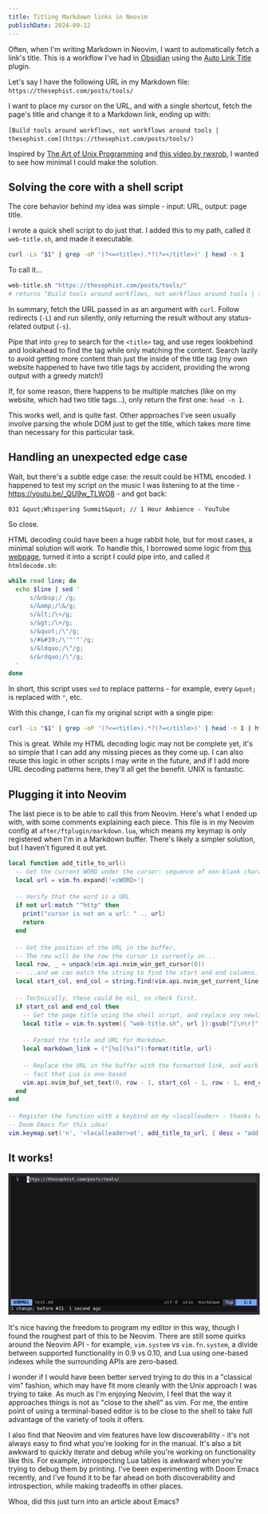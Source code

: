 ```yaml
---
title: Titling Markdown links in Neovim
publishDate: 2024-09-12
---
```


Often, when I'm writing Markdown in Neovim, I want to automatically fetch a
link's title. This is a workflow I've had in [Obsidian](https://obsidian.md)
using the [Auto Link Title](https://github.com/zolrath/obsidian-auto-link-title)
plugin.

Let's say I have the following URL in my Markdown file:
`https://thesephist.com/posts/tools/`

I want to place my cursor on the URL, and with a single shortcut, fetch the
page's title and change it to a Markdown link, ending up with:

`[Build tools around workflows, not workflows around tools | thesephist.com](https://thesephist.com/posts/tools/)`

Inspired by [The Art of Unix
Programming](http://www.catb.org/~esr/writings/taoup/html/) and [this video by
rwxrob](https://youtu.be/-RqoPoOQd7w), I wanted to see how minimal I could
make the solution.

## Solving the core with a shell script

The core behavior behind my idea was simple - input: URL, output: page title.

I wrote a quick shell script to do just that. I added this to my path, called it
`web-title.sh`, and made it executable.

```sh
curl -Ls "$1" | grep -oP '(?<=<title>).*?(?=</title>)' | head -n 1
```

To call it...

```sh
web-title.sh "https://thesephist.com/posts/tools/"
# returns "Build tools around workflows, not workflows around tools | thesephist.com"
```

In summary, fetch the URL passed in as an argument with `curl`. Follow redirects
(`-L`) and run silently, only returning the result without any status-related
output (`-s`).

Pipe that into `grep` to search for the `<title>` tag, and use regex lookbehind
and lookahead to find the tag while only matching the content. Search lazily to
avoid getting more content than just the inside of the title tag (my own website
happened to have two title tags by accident, providing the wrong output with a
greedy match!)

If, for some reason, there happens to be multiple matches (like on my website,
which had two title tags...), only return the first one: `head -n 1`.

This works well, and is quite fast. Other approaches I've seen usually involve
parsing the whole DOM just to get the title, which takes more time than
necessary for this particular task.

## Handling an unexpected edge case 

Wait, but there's a subtle edge case: the result could be HTML encoded. I
happened to test my script on the music I was listening to at the time -
https://youtu.be/_QU9w_TLWO8 - and got back:

```
031 &quot;Whispering Summit&quot; // 1 Hour Ambience - YouTube
```

So close.

HTML decoding could have been a huge rabbit hole, but for most cases, a minimal
solution will work. To handle this, I borrowed some logic from [this
webpage](https://stackoverflow.com/questions/5929492/bash-script-to-convert-from-html-entities-to-characters),
turned it into a script I could pipe into, and called it `htmldecode.sh`:

```sh
while read line; do
  echo $line | sed '
      s/&nbsp;/ /g;
      s/&amp;/\&/g;
      s/&lt;/\</g;
      s/&gt;/\>/g;
      s/&quot;/\"/g;
      s/#&#39;/\'"'"'/g;
      s/&ldquo;/\"/g;
      s/&rdquo;/\"/g;
  '
done
```

In short, this script uses `sed` to replace patterns - for example, every
`&quot;` is replaced with `"`, etc.

With this change, I can fix my original script with a single pipe:

```sh
curl -Ls "$1" | grep -oP '(?<=<title>).*?(?=</title>)' | head -n 1 | htmldecode.sh
```

This is great. While my HTML decoding logic may not be complete yet, it's so
simple that I can add any missing pieces as they come up. I can also reuse this
logic in other scripts I may write in the future, and if I add more URL decoding
patterns here, they'll all get the benefit. UNIX is fantastic.

## Plugging it into Neovim

The last piece is to be able to call this from Neovim. Here's what I ended up
with, with some comments explaining each piece. This file is in my Neovim config
at `after/ftplugin/markdown.lua`, which means my keymap is only registered when
I'm in a Markdown buffer. There's likely a simpler solution, but I haven't
figured it out yet.

```lua
local function add_title_to_url()
  -- Get the current WORD under the cursor: sequence of non-blank characters
  local url = vim.fn.expand('<cWORD>')

  -- Verify that the word is a URL
  if not url:match "^http" then
    print("cursor is not on a url: " .. url)
    return
  end

  -- Get the position of the URL in the buffer.
  -- The row will be the row the cursor is currently on...
  local row, _ = unpack(vim.api.nvim_win_get_cursor(0))
  -- ...and we can match the string to find the start and end columns.
  local start_col, end_col = string.find(vim.api.nvim_get_current_line(), vim.pesc(url))

  -- Technically, these could be nil, so check first.
  if start_col and end_col then
    -- Get the page title using the shell script, and replace any newlines.
    local title = vim.fn.system({ "web-title.sh", url }):gsub("[\n\r]", "")

    -- Format the title and URL for Markdown.
    local markdown_link = ("[%s](%s)"):format(title, url)

    -- Replace the URL in the buffer with the formatted link, and work around the
    -- fact that Lua is one-based
    vim.api.nvim_buf_set_text(0, row - 1, start_col - 1, row - 1, end_col, { markdown_link })
  end
end

-- Register the function with a keybind on my <localleader> - thanks to
-- Doom Emacs for this idea!
vim.keymap.set('n', '<localleader>at', add_title_to_url, { desc = "add title to url" })
```

## It works!

![demo](./markdown-link-demo.gif)

It's nice having the freedom to program my editor in this way, though I found
the roughest part of this to be Neovim. There are still some quirks around the
Neovim API - for example, `vim.system` vs `vim.fn.system`, a divide between
supported functionality in 0.9 vs 0.10, and Lua using one-based indexes while
the surrounding APIs are zero-based.

I wonder if I would have been better served trying to do this in a "classical
vim" fashion, which may have fit more cleanly with the Unix approach I was
trying to take. As much as I'm enjoying Neovim, I feel that the way it
approaches things is not as "close to the shell" as vim. For me, the entire
point of using a terminal-based editor is to be close to the shell to take full
advantage of the variety of tools it offers.

I also find that Neovim and vim features have low discoverability - it's not
always easy to find what you're looking for in the manual. It's also a bit
awkward to quickly iterate and debug while you're working on functionality like
this. For example, introspecting Lua tables is awkward when you're trying to
debug them by printing. I've been experimenting with Doom Emacs recently, and
I've found it to be far ahead on both discoverability and introspection, while
making tradeoffs in other places.

Whoa, did this just turn into an article about Emacs?
